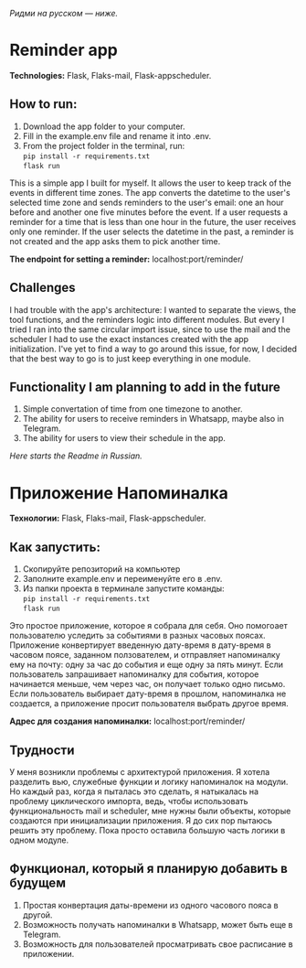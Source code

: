 <i>Ридми на русском — ниже.</i>
# Reminder app

<p><b>Technologies:</b> Flask, Flaks-mail, Flask-appscheduler.</p>

## How to run:

1. Download the app folder to your computer.
2. Fill in the example.env file and rename it into .env.
3. From the project folder in the terminal, run:<br>
`pip install -r requirements.txt`<br>
`flask run`

This is a simple app I built for myself. It allows the user to keep track of the events in different time zones. The app converts the datetime to the user's selected time zone and sends reminders to the user's email: one an hour before and another one five minutes before the event. If a user requests a reminder for a time that is less than one hour in the future, the user receives only one reminder. If the user selects the datetime in the past, a reminder is not created and the app asks them to pick another time.

<p><b>The endpoint for setting a reminder:</b> localhost:port/reminder/</p>

## Challenges

I had trouble with the app's architecture: I wanted to separate the views, the tool functions, and the reminders logic into different modules. But every I tried I ran into the same circular import issue, since to use the mail and the scheduler I had to use the exact instances created with the app initialization. I've yet to find a way to go around this issue, for now, I decided that the best way to go is to just keep everything in one module.

## Functionality I am planning to add in the future

1) Simple convertation of time from one timezone to another.
2) The ability for users to receive reminders in Whatsapp, maybe also in Telegram.
3) The ability for users to view their schedule in the app.

<i>Here starts the Readme in Russian.</i>

# Приложение Напоминалка

<p><b>Технологии:</b> Flask, Flaks-mail, Flask-appscheduler.</p>

## Как запустить:

1. Скопируйте репозиторий на компьютер
2. Заполните example.env и переименуйте его в .env.
3. Из папки проекта в терминале запустите команды:<br>
`pip install -r requirements.txt`<br>
`flask run`

Это простое приложение, которое я собрала для себя. Оно помогоает пользователю уследить за событиями в разных часовых поясах. Приложение конвертирует введенную дату-время в дату-время в часовом поясе, заданном ползователем, и отправляет напоминалку ему на почту: одну за час до события и еще одну за пять минут. Если пользователь запрашивает напоминалку для события, которое начинается меньше, чем через час, он получает только одно письмо. Если пользователь выбирает дату-время в прошлом, напоминалка не создается, а приложение просит пользователя выбрать другое время.

<p><b>Адрес для создания напоминалки:</b> localhost:port/reminder/</p>

## Трудности

У меня возникли проблемы с архитектурой приложения. Я хотела разделить вью, служебные функции и логику напоминалок на модули. Но каждый раз, когда я пыталась это сделать, я натыкалась на проблему циклического импорта, ведь, чтобы использовать функциональность mail и scheduler, мне нужны были объекты, которые создаются при инициализации приложения. Я до сих пор пытаюсь решить эту проблему. Пока просто оставила большую часть логики в одном модуле.

## Функционал, который я планирую добавить в будущем

1) Простая конвертация даты-времени из одного часового пояса в другой.
2) Возможность получать напоминалки в Whatsapp, может быть еще в Telegram.
3) Возможность для пользователей просматривать свое расписание в приложении.
